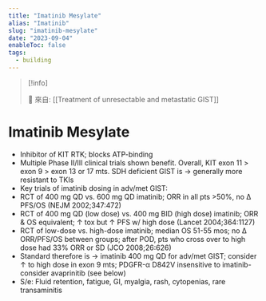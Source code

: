 ```yaml
---
title: "Imatinib Mesylate"
alias: "Imatinib"
slug: "imatinib-mesylate"
date: "2023-09-04"
enableToc: false
tags:
  - building
---
```


> [!info]
>
> 🌱 來自: [[Treatment of unresectable and metastatic GIST]]

# Imatinib Mesylate

- Inhibitor of KIT RTK; blocks ATP-binding
- Multiple Phase II/III clinical trials shown benefit. Overall, KIT exon 11 > exon 9 > exon 13 or 17 mts. SDH deficient GIST is → generally more resistant to TKIs
- Key trials of imatinib dosing in adv/met GIST:
- RCT of 400 mg QD vs. 600 mg QD imatinib; ORR in all pts >50%, no Δ PFS/OS (NEJM 2002;347:472)
- RCT of 400 mg QD (low dose) vs. 400 mg BID (high dose) imatinib; ORR & OS equivalent; ↑ tox but ↑ PFS w/ high dose (Lancet 2004;364:1127)
- RCT of low-dose vs. high-dose imatinib; median OS 51-55 mos; no Δ ORR/PFS/OS between groups; after POD, pts who cross over to high dose had 33% ORR or SD (JCO 2008;26:626)
- Standard therefore is → imatinib 400 mg QD for adv/met GIST; consider ↑ to high dose in exon 9 mts; PDGFR-α D842V insensitive to imatinib-consider avaprinitib (see below)
- S/e: Fluid retention, fatigue, GI, myalgia, rash, cytopenias, rare transaminitis

